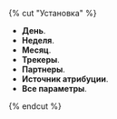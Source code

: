 {% cut "Установка" %}

- **День**.
- **Неделя**.
- **Месяц**.
- **Трекеры**.
- **Партнеры**.
- **Источник атрибуции**.
- **Все параметры**.

{% endcut %}

